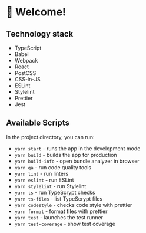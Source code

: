 # 🚀 Welcome!

## Technology stack

- TypeScript
- Babel
- Webpack
- React
- PostCSS
- CSS-in-JS
- ESLint
- Stylelint
- Prettier
- Jest

## Available Scripts

In the project directory, you can run:

- `yarn start` - runs the app in the development mode
- `yarn build` - builds the app for production
- `yarn build-info` - open bundle analyzer in browser
- `yarn qa` - run code quality tools
- `yarn lint` - run linters
- `yarn eslint` - run ESLint
- `yarn stylelint` - run Stylelint
- `yarn ts` - run TypeScrypt checks
- `yarn ts-files` - list TypeScrypt files
- `yarn codestyle` - checks code style with prettier
- `yarn format` - format files with prettier
- `yarn test` - launches the test runner
- `yarn test-coverage` - show test coverage

